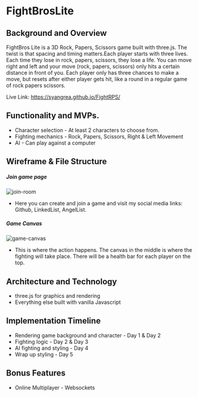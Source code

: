 # FightBrosLite

## Background and Overview
FightBros Lite is a 3D Rock, Papers, Scissors game built with three.js. The twist is that spacing and timing matters.Each player starts with three lives. Each time they lose in rock, papers, scissors, they lose a life. You can move right and left and your move (rock, papers, scissors) only hits a certain distance in front of you. Each player only has three chances to make a move, but resets after either player gets hit, like a round in a regular game of rock papers scissors.  

Live Link: https://syangrea.github.io/FightRPS/

## Functionality and MVPs.
* Character selection - At least 2 characters to choose from.
* Fighting mechanics - Rock, Papers, Scissors, Right & Left Movement
* AI - Can play against a computer

## Wireframe & File Structure
##### Join game page
![join-room](https://github.com/syangrea/FightRPS/blob/main/images/rpshomepage.PNG)

* Here you can create and join a game and visit my social media links: Github, LinkedList, AngelList.

##### Game Canvas
![game-canvas](https://github.com/syangrea/FightRPS/blob/main/images/gamecanvasgif.gif)

* This is where the action happens. The canvas in the middle is where the fighting will take place. There will be a health bar for each player on the top.


## Architecture and Technology
* three.js for graphics and rendering
* Everything else built with vanilla Javascript

## Implementation Timeline
* Rendering game background and character - Day 1 & Day 2
* Fighting logic - Day 2 & Day 3
* AI fighting and styling - Day 4
* Wrap up styling - Day 5

## Bonus Features
* Online Multiplayer - Websockets
